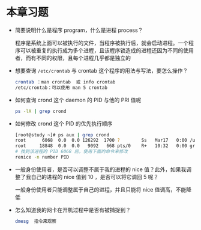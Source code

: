 # 本章习题

- 简要说明什么是程序 program，什么是进程 process？

  程序是系统上面可以被执行的文件，当程序被执行后，就会启动进程。一个程序可以被重复的执行成为多个进程，且该程序锁造成的进程还因为不同的使用者，而有不同的权限，且每个进程几乎都是独立的

- 想要查询 `/etc/crontab` 与 crontab 这个程序的用法与写法，要怎么操作？

  ```bash
  crontab ：man crontab	或 info crontab
  /etc/crontab：可以使用 man 5 crontab
  ```

- 如何查询 crond 这个 daemon 的 PID 与他的 PRI 值呢

  ```bash
  ps -lA | grep crond
  ```

- 如何修改 crond 这个 PID 的优先执行顺序

  ```bash
  [root@study ~]# ps aux | grep crond
  root      6068  0.0  0.0 126292  1700 ?        Ss   Mar17   0:00 /usr/sbin/crond -n
  root     18848  0.0  0.0   9092   668 pts/0    R+   10:32   0:00 grep --color=auto crond
  # 找到该进程的 PID 6068 后，使用下面的命令来修改
  renice -n number PID
  ```

- 一般身份使用者，是否可以调整不属于我的进程的 nice 值？此外，如果我调整了我自己的进程的 nice 值到 10 ，是否可以将它调回 5 呢？

  一般身份使用者只能调整属于自己的进程，并且只能将 nice 值调高，不能降低

- 怎么知道我的网卡在开机过程中是否有被捕捉到？

  ```bash
  dmesg  指令来观察
  ```

  